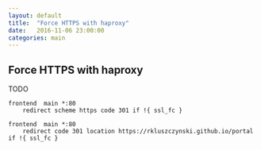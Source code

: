 ```yaml
---
layout: default
title:  "Force HTTPS with haproxy"
date:   2016-11-06 23:00:00
categories: main
---
```


## Force HTTPS with haproxy

TODO

~~~ 
frontend  main *:80
    redirect scheme https code 301 if !{ ssl_fc }
~~~


~~~ 
frontend  main *:80
    redirect code 301 location https://rkluszczynski.github.io/portal if !{ ssl_fc }
~~~

